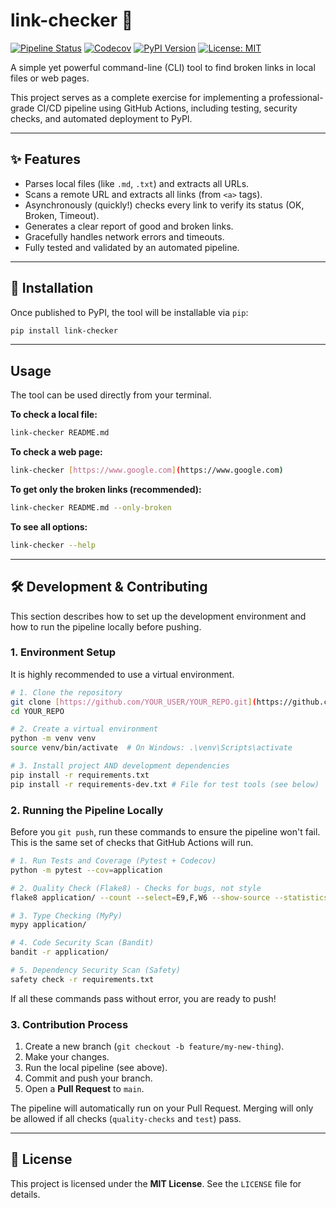 # link-checker 🔗

[![Pipeline Status](https://github.com/YOUR_USER/YOUR_REPO/actions/workflows/ci.yml/badge.svg)](https://github.com/YOUR_USER/YOUR_REPO/actions)
[![Codecov](https://codecov.io/gh/YOUR_USER/YOUR_REPO/graph/badge.svg?token=YOUR_CODECOV_TOKEN)](https://codecov.io/gh/YOUR_USER/YOUR_REPO)
[![PyPI Version](https://badge.fury.io/py/link-checker.svg)](https://badge.fury.io/py/link-checker) [![License: MIT](https://img.shields.io/badge/License-MIT-yellow.svg)](https://opensource.org/licenses/MIT)

A simple yet powerful command-line (CLI) tool to find broken links in local files or web pages.

This project serves as a complete exercise for implementing a professional-grade CI/CD pipeline using GitHub Actions, including testing, security checks, and automated deployment to PyPI.

---

## ✨ Features

* Parses local files (like `.md`, `.txt`) and extracts all URLs.
* Scans a remote URL and extracts all links (from `<a>` tags).
* Asynchronously (quickly!) checks every link to verify its status (OK, Broken, Timeout).
* Generates a clear report of good and broken links.
* Gracefully handles network errors and timeouts.
* Fully tested and validated by an automated pipeline.

---

## 🚀 Installation

Once published to PyPI, the tool will be installable via `pip`:

```bash
pip install link-checker
````

-----

## Usage

The tool can be used directly from your terminal.

**To check a local file:**

```bash
link-checker README.md
```

**To check a web page:**

```bash
link-checker [https://www.google.com](https://www.google.com)
```

**To get only the broken links (recommended):**

```bash
link-checker README.md --only-broken
```

**To see all options:**

```bash
link-checker --help
```

-----

## 🛠️ Development & Contributing

This section describes how to set up the development environment and how to run the pipeline locally before pushing.

### 1\. Environment Setup

It is highly recommended to use a virtual environment.

```bash
# 1. Clone the repository
git clone [https://github.com/YOUR_USER/YOUR_REPO.git](https://github.com/YOUR_USER/YOUR_REPO.git)
cd YOUR_REPO

# 2. Create a virtual environment
python -m venv venv
source venv/bin/activate  # On Windows: .\venv\Scripts\activate

# 3. Install project AND development dependencies
pip install -r requirements.txt
pip install -r requirements-dev.txt # File for test tools (see below)
```

### 2\. Running the Pipeline Locally

Before you `git push`, run these commands to ensure the pipeline won't fail. This is the same set of checks that GitHub Actions will run.

```bash
# 1. Run Tests and Coverage (Pytest + Codecov)
python -m pytest --cov=application

# 2. Quality Check (Flake8) - Checks for bugs, not style
flake8 application/ --count --select=E9,F,W6 --show-source --statistics

# 3. Type Checking (MyPy)
mypy application/

# 4. Code Security Scan (Bandit)
bandit -r application/

# 5. Dependency Security Scan (Safety)
safety check -r requirements.txt
```

If all these commands pass without error, you are ready to push\!

### 3\. Contribution Process

1.  Create a new branch (`git checkout -b feature/my-new-thing`).
2.  Make your changes.
3.  Run the local pipeline (see above).
4.  Commit and push your branch.
5.  Open a **Pull Request** to `main`.

The pipeline will automatically run on your Pull Request. Merging will only be allowed if all checks (`quality-checks` and `test`) pass.

-----

## 📜 License

This project is licensed under the **MIT License**. See the `LICENSE` file for details.
